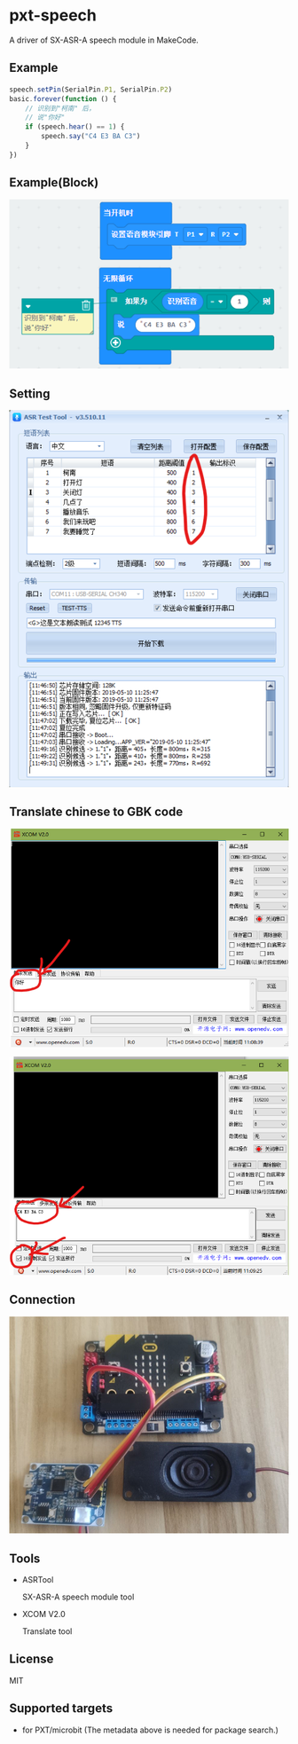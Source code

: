 # pxt-speech

A driver of SX-ASR-A speech module in MakeCode.

## Example 

```typescript
speech.setPin(SerialPin.P1, SerialPin.P2)
basic.forever(function () {
    // 识别到"柯南" 后，
    // 说"你好"
    if (speech.hear() == 1) {
        speech.say("C4 E3 BA C3")
    }
})
```

## Example(Block)

![example1](./doc/example1.png)

## Setting

![example1](./doc/example_setting.png)

## Translate chinese to GBK code

![example1](./doc/translate1.png)

![example1](./doc/translate2.png)

## Connection

![example1](./doc/example1connection.png)

## Tools

- ASRTool

  SX-ASR-A speech module tool

- XCOM V2.0

  Translate tool

## License

MIT

## Supported targets

* for PXT/microbit
  (The metadata above is needed for package search.)

